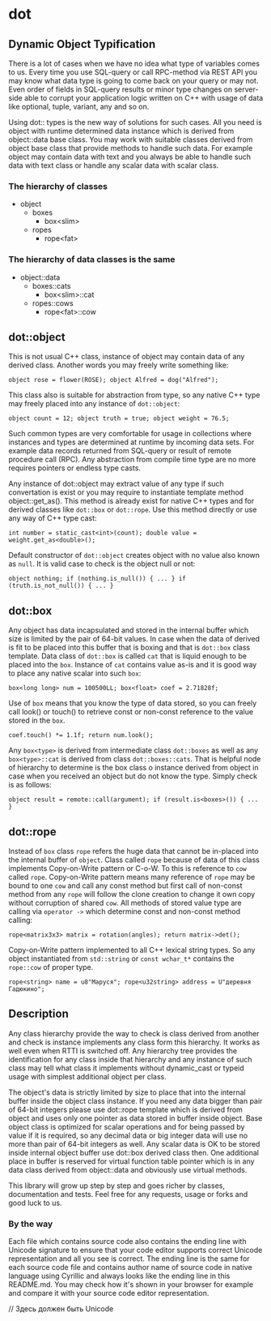 # dot
## Dynamic Object Typification

There is a lot of cases when we have no idea what type of variables comes to us. Every time you use SQL-query or call RPC-method via REST API you may know what data type is going to come back on your query or may not. Even order of fields in SQL-query results or minor type changes on server-side able to corrupt your application logic written on C++ with usage of data like optional, tuple, variant, any and so on.

Using dot:: types is the new way of solutions for such cases. All you need is object with runtime determined data instance which is derived from object::data base class. You may work with suitable classes derived from object base class that provide methods to handle such data. For example object may contain data with text and you always be able to handle such data with text class or handle any scalar data with scalar class.

### The hierarchy of classes

- object
	- boxes
		- box<slim\>
	- ropes
		- rope<fat\>

### The hierarchy of data classes is the same

- object::data
	- boxes::cats
		- box<slim\>::cat
	- ropes::cows
		- rope<fat\>::cow

## dot::object
This is not usual C++ class, instance of object may contain data of any derived class. Another words you may freely write something like:

`object rose = flower(ROSE); object Alfred = dog("Alfred");`

This class also is suitable for abstraction from type, so any native C++ type may freely placed into any instance of `dot::object`:

`object count = 12; object truth = true; object weight = 76.5;`

Such common types are very comfortable for usage in collections where instances and types are determined at runtime by incoming data sets. For example data records returned from SQL-query or result of remote procedure call (RPC). Any abstraction from compile time type are no more requires pointers or endless type casts.

Any instance of dot::object may extract value of any type if such convertation is exist or you may require to instantiate template method object::get_as<type>(). This method is already exist for native C++ types and for derived classes like `dot::box` or `dot::rope`. Use this method directly or use any way of C++ type cast:

`int number = static_cast<int>(count); double value = weight.get_as<double>();`

Default constructor of `dot::object` creates object with no value also known as `null`. It is valid case to check is the object null or not:

`object nothing; if (nothing.is_null()) { ... } if (truth.is_not_null()) { ... }`

## dot::box
Any object has data incapsulated and stored in the internal buffer which size is limited by the pair of 64-bit values. In case when the data of derived is fit to be placed into this buffer that is boxing and that is `dot::box` class template. Data class of `dot::box` is called `cat` that is liquid enough to be placed into the `box`. Instance of `cat` contains value as-is and it is good way to place any native scalar into such `box`:

`box<long long> num = 100500LL; box<float> coef = 2.71828f;`

Use of `box` means that you know the type of data stored, so you can freely call look() or touch() to retrieve const or non-const reference to the value stored in the `box`.

`coef.touch() *= 1.1f; return num.look();`

Any `box<type>` is derived from intermediate class `dot::boxes` as well as any `box<type>::cat` is derived from class `dot::boxes::cats`. That is helpful node of hierarchy to determine is the box class o instance derived from object in case when you received an object but do not know the type. Simply check is as follows:

`object result = remote::call(argument); if (result.is<boxes>()) { ... }`

## dot::rope
Instead of `box` class `rope` refers the huge data that cannot be in-placed into the internal buffer of `object`. Class called `rope` because of data of this class implements Copy-on-Write pattern or C-o-W. To this is reference to `cow` called `rope`. Copy-on-Write pattern means many reference of `rope` may be bound to one `cow` and call any const method but first call of non-const method from any `rope` will follow the clone creation to change it own copy without corruption of shared `cow`. All methods of stored value type are calling via `operator ->` which determine const and non-const method calling: 

`rope<matrix3x3> matrix = rotation(angles); return matrix->det();`

Copy-on-Write pattern implemented to all C++ lexical string types. So any object instantiated from `std::string` or `const wchar_t*` contains the `rope::cow` of proper type. 

`rope<string> name = u8"Маруся"; rope<u32string> address = U"деревня Гадюкино";`

## Description
Any class hierarchy provide the way to check is class derived from another and check is instance implements any class form this hierarchy. It works as well even when RTTI is switched off. Any hierarchy tree provides the identification for any class inside that hierarchy and any instance of such class may tell what class it implements without dynamic_cast or typeid usage with simplest additional object per class.

The object's data is strictly limited by size to place that into the internal buffer inside the object class instance. If you need any data bigger than pair of 64-bit integers please use dot::rope template which is derived from object and uses only one pointer as data stored in buffer inside object. Base object class is optimized for scalar operations and for being passed by value if it is required, so any decimal data or big integer data will use no more than pair of 64-bit integers as well. Any scalar data is OK to be stored inside internal object buffer use dot::box derived class then. One additional place in buffer is reserved for virtual function table pointer which is in any data class derived from object::data and obviously use virtual methods.

This library will grow up step by step and goes richer by classes, documentation and tests.
Feel free for any requests, usage or forks and good luck to us.

### By the way
Each file which contains source code also contains the ending line with Unicode signature to ensure that your code editor supports correct Unicode representation and all you see is correct. The ending line is the same for each source code file and contains author name of source code in native language using Cyrillic and always looks like the ending line in this README.md. You may check how it's shown in your browser for example and compare it with your source code editor representation.

// Здесь должен быть Unicode
